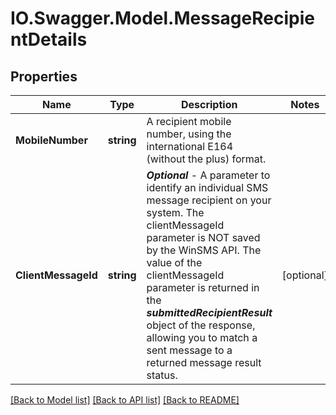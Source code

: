 # IO.Swagger.Model.MessageRecipientDetails
## Properties

Name | Type | Description | Notes
------------ | ------------- | ------------- | -------------
**MobileNumber** | **string** | A recipient mobile number, using the international E164 (without the plus) format. | 
**ClientMessageId** | **string** | ***Optional*** - A parameter to identify an individual SMS message recipient on your system. The clientMessageId parameter is NOT saved by the WinSMS API.   The value of the clientMessageId parameter is returned in the ***submittedRecipientResult*** object of the response, allowing you to match a sent message to a returned message result status.  | [optional] 

[[Back to Model list]](../README.md#documentation-for-models) [[Back to API list]](../README.md#documentation-for-api-endpoints) [[Back to README]](../README.md)

